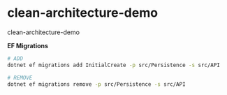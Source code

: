 # clean-architecture-demo
clean-architecture-demo



**EF Migrations**
```sh
# ADD
dotnet ef migrations add InitialCreate -p src/Persistence -s src/API

# REMOVE
dotnet ef migrations remove -p src/Persistence -s src/API
```
